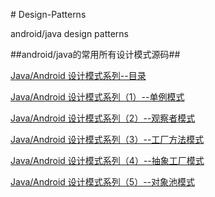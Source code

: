 ﻿﻿# Design-Patterns

android/java design patterns

##android/java的常用所有设计模式源码##

[Java/Android 设计模式系列--目录](http://blog.csdn.net/abc784990536/article/details/77603285)
 
[Java/Android 设计模式系列（1）--单例模式](http://blog.csdn.net/abc784990536/article/details/77603520)

[Java/Android 设计模式系列（2）--观察者模式](http://blog.csdn.net/abc784990536/article/details/77603823)

[Java/Android 设计模式系列（3）--工厂方法模式](http://blog.csdn.net/abc784990536/article/details/77604278)
 
[Java/Android 设计模式系列（4）--抽象工厂模式](http://blog.csdn.net/abc784990536/article/details/77604374)

[Java/Android 设计模式系列（5）--对象池模式](http://blog.csdn.net/abc784990536/article/details/77604545)
